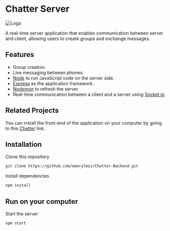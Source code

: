 # Chatter Server

![Logo](https://i.hizliresim.com/oqoo0e6.jpg)

A real-time server application that enables communication between server and client, allowing users to create groups and exchange messages.


## Features

- Group creation.
- Live messaging between phones.
- [Node](https://nodejs.org/en) to run JavaScript code on the server side.
- [Express](https://expressjs.com/) as the application framework.
- [Nodemon](https://www.npmjs.com/package/nodemon) to refresh the server.
- Real-time communication between a client and a server using [Socket.io](https://socket.io/).
  
## Related Projects

You can install the front-end of the application on your computer by going to this [Chatter](https://github.com/omerylmzz/Chatter) link.

  
## Installation 

Clone this repository

```bash
git clone https://github.com/omerylmzz/Chatter-Backend.git
```

Install dependencies

```bash
npm install
```
    
## Run on your computer 

Start the server

```bash
npm start
```
